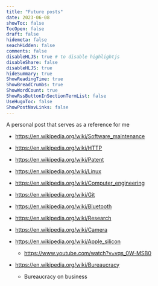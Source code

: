 ```yaml
---
title: "Future posts"
date: 2023-06-08
showToc: false
TocOpen: false
draft: false
hidemeta: false
seachHidden: false
comments: false
disableHLJS: true # to disable highlightjs
disableShare: false
disableHLJS: true
hideSummary: true
ShowReadingTime: true
ShowBreadCrumbs: true
ShowWordCount: true
ShowRssButtonInSectionTermList: false
UseHugoToc: false
ShowPostNavLinks: false
---
```


A personal post that serves as a reference for me
- https://en.wikipedia.org/wiki/Software_maintenance

- https://en.wikipedia.org/wiki/HTTP

- https://en.wikipedia.org/wiki/Patent

- https://en.wikipedia.org/wiki/Linux

- https://en.wikipedia.org/wiki/Computer_engineering

- https://en.wikipedia.org/wiki/Git

- https://en.wikipedia.org/wiki/Bluetooth

- https://en.wikipedia.org/wiki/Research


- https://en.wikipedia.org/wiki/Camera

- https://en.wikipedia.org/wiki/Apple_silicon
    -  https://www.youtube.com/watch?v=vqs_0W-MSB0

- https://en.wikipedia.org/wiki/Bureaucracy
    - Bureaucracy on business 
